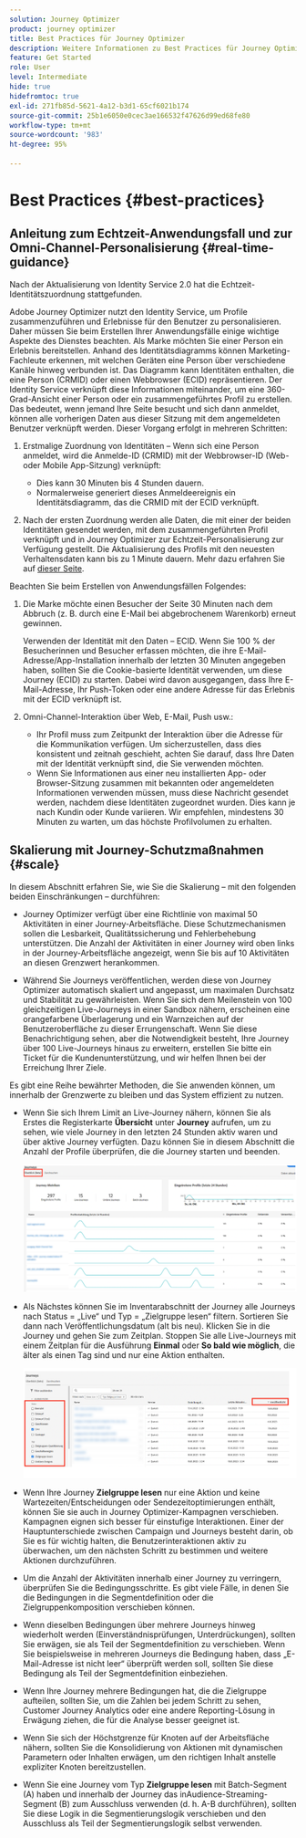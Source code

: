 ```yaml
---
solution: Journey Optimizer
product: journey optimizer
title: Best Practices für Journey Optimizer
description: Weitere Informationen zu Best Practices für Journey Optimizer
feature: Get Started
role: User
level: Intermediate
hide: true
hidefromtoc: true
exl-id: 271fb85d-5621-4a12-b3d1-65cf6021b174
source-git-commit: 25b1e6050e0cec3ae166532f47626d99ed68fe80
workflow-type: tm+mt
source-wordcount: '983'
ht-degree: 95%

---
```


# Best Practices {#best-practices}

## Anleitung zum Echtzeit-Anwendungsfall und zur Omni-Channel-Personalisierung {#real-time-guidance}

Nach der Aktualisierung von Identity Service 2.0 hat die Echtzeit-Identitätszuordnung stattgefunden.

Adobe Journey Optimizer nutzt den Identity Service, um Profile zusammenzuführen und Erlebnisse für den Benutzer zu personalisieren. Daher müssen Sie beim Erstellen Ihrer Anwendungsfälle einige wichtige Aspekte des Dienstes beachten. Als Marke möchten Sie einer Person ein Erlebnis bereitstellen. Anhand des Identitätsdiagramms können Marketing-Fachleute erkennen, mit welchen Geräten eine Person über verschiedene Kanäle hinweg verbunden ist. Das Diagramm kann Identitäten enthalten, die eine Person (CRMID) oder einen Webbrowser (ECID) repräsentieren. Der Identity Service verknüpft diese Informationen miteinander, um eine 360-Grad-Ansicht einer Person oder ein zusammengeführtes Profil zu erstellen. Das bedeutet, wenn jemand Ihre Seite besucht und sich dann anmeldet, können alle vorherigen Daten aus dieser Sitzung mit dem angemeldeten Benutzer verknüpft werden. Dieser Vorgang erfolgt in mehreren Schritten:

1. Erstmalige Zuordnung von Identitäten – Wenn sich eine Person anmeldet, wird die Anmelde-ID (CRMID) mit der Webbrowser-ID (Web- oder Mobile App-Sitzung) verknüpft:

   * Dies kann 30 Minuten bis 4 Stunden dauern.
   * Normalerweise generiert dieses Anmeldeereignis ein Identitätsdiagramm, das die CRMID mit der ECID verknüpft.

1. Nach der ersten Zuordnung werden alle Daten, die mit einer der beiden Identitäten gesendet werden, mit dem zusammengeführten Profil verknüpft und in Journey Optimizer zur Echtzeit-Personalisierung zur Verfügung gestellt. Die Aktualisierung des Profils mit den neuesten Verhaltensdaten kann bis zu 1 Minute dauern. Mehr dazu erfahren Sie auf [dieser Seite](https://experienceleague.adobe.com/docs/experience-platform/ingestion/streaming/overview.html?lang=de).

Beachten Sie beim Erstellen von Anwendungsfällen Folgendes:

1. Die Marke möchte einen Besucher der Seite 30 Minuten nach dem Abbruch (z. B. durch eine E-Mail bei abgebrochenem Warenkorb) erneut gewinnen.

   Verwenden der Identität mit den Daten – ECID. Wenn Sie 100 % der Besucherinnen und Besucher erfassen möchten, die ihre E-Mail-Adresse/App-Installation innerhalb der letzten 30 Minuten angegeben haben, sollten Sie die Cookie-basierte Identität verwenden, um diese Journey (ECID) zu starten. Dabei wird davon ausgegangen, dass Ihre E-Mail-Adresse, Ihr Push-Token oder eine andere Adresse für das Erlebnis mit der ECID verknüpft ist.

1. Omni-Channel-Interaktion über Web, E-Mail, Push usw.:

   * Ihr Profil muss zum Zeitpunkt der Interaktion über die Adresse für die Kommunikation verfügen. Um sicherzustellen, dass dies konsistent und zeitnah geschieht, achten Sie darauf, dass Ihre Daten mit der Identität verknüpft sind, die Sie verwenden möchten.
   * Wenn Sie Informationen aus einer neu installierten App- oder Browser-Sitzung zusammen mit bekannten oder angemeldeten Informationen verwenden müssen, muss diese Nachricht gesendet werden, nachdem diese Identitäten zugeordnet wurden. Dies kann je nach Kundin oder Kunde variieren. Wir empfehlen, mindestens 30 Minuten zu warten, um das höchste Profilvolumen zu erhalten.

## Skalierung mit Journey-Schutzmaßnahmen {#scale}

In diesem Abschnitt erfahren Sie, wie Sie die Skalierung – mit den folgenden beiden Einschränkungen – durchführen:

* Journey Optimizer verfügt über eine Richtlinie von maximal 50 Aktivitäten in einer Journey-Arbeitsfläche. Diese Schutzmechanismen sollen die Lesbarkeit, Qualitätssicherung und Fehlerbehebung unterstützen. Die Anzahl der Aktivitäten in einer Journey wird oben links in der Journey-Arbeitsfläche angezeigt, wenn Sie bis auf 10 Aktivitäten an diesen Grenzwert herankommen.

* Während Sie Journeys veröffentlichen, werden diese von Journey Optimizer automatisch skaliert und angepasst, um maximalen Durchsatz und Stabilität zu gewährleisten. Wenn Sie sich dem Meilenstein von 100 gleichzeitigen Live-Journeys in einer Sandbox nähern, erscheinen eine orangefarbene Überlagerung und ein Warnzeichen auf der Benutzeroberfläche zu dieser Errungenschaft. Wenn Sie diese Benachrichtigung sehen, aber die Notwendigkeit besteht, Ihre Journey über 100 Live-Journeys hinaus zu erweitern, erstellen Sie bitte ein Ticket für die Kundenunterstützung, und wir helfen Ihnen bei der Erreichung Ihrer Ziele.

<!--DOCAC-10977

* As you publish journeys, Journey Optimizer automatically scales and adjusts to ensure maximum throughput and stability. As you near the milestone of 500 live journeys at one time in a sandbox, you will see an orange overlay and warning sign appear in the interface on this achievement. If you see this notification and have a need to extend your journeys beyond 500 live journeys at a time, please create a ticket for customer care and we will help you reach your goals.-->


Es gibt eine Reihe bewährter Methoden, die Sie anwenden können, um innerhalb der Grenzwerte zu bleiben und das System effizient zu nutzen.

* Wenn Sie sich Ihrem Limit an Live-Journey nähern, können Sie als Erstes die Registerkarte **Übersicht** unter **Journey** aufrufen, um zu sehen, wie viele Journey in den letzten 24 Stunden aktiv waren und über aktive Journey verfügten. Dazu können Sie in diesem Abschnitt die Anzahl der Profile überprüfen, die die Journey starten und beenden.

  ![](assets/journey-guardrails2.png)

* Als Nächstes können Sie im Inventarabschnitt der Journey alle Journeys nach Status = „Live“ und Typ = „Zielgruppe lesen“ filtern. Sortieren Sie dann nach Veröffentlichungsdatum (alt bis neu). Klicken Sie in die Journey und gehen Sie zum Zeitplan. Stoppen Sie alle Live-Journeys mit einem Zeitplan für die Ausführung **Einmal** oder **So bald wie möglich**, die älter als einen Tag sind und nur eine Aktion enthalten.

  ![](assets/journey-guardrails1.png)

* Wenn Ihre Journey **Zielgruppe lesen** nur eine Aktion und keine Wartezeiten/Entscheidungen oder Sendezeitoptimierungen enthält, können Sie sie auch in Journey Optimizer-Kampagnen verschieben. Kampagnen eignen sich besser für einstufige Interaktionen. Einer der Hauptunterschiede zwischen Campaign und Journeys besteht darin, ob Sie es für wichtig halten, die Benutzerinteraktionen aktiv zu überwachen, um den nächsten Schritt zu bestimmen und weitere Aktionen durchzuführen.
* Um die Anzahl der Aktivitäten innerhalb einer Journey zu verringern, überprüfen Sie die Bedingungsschritte. Es gibt viele Fälle, in denen Sie die Bedingungen in die Segmentdefinition oder die Zielgruppenkomposition verschieben können.
* Wenn dieselben Bedingungen über mehrere Journeys hinweg wiederholt werden (Einverständnisprüfungen, Unterdrückungen), sollten Sie erwägen, sie als Teil der Segmentdefinition zu verschieben. Wenn Sie beispielsweise in mehreren Journeys die Bedingung haben, dass „E-Mail-Adresse ist nicht leer“ überprüft werden soll, sollten Sie diese Bedingung als Teil der Segmentdefinition einbeziehen.
* Wenn Ihre Journey mehrere Bedingungen hat, die die Zielgruppe aufteilen, sollten Sie, um die Zahlen bei jedem Schritt zu sehen, Customer Journey Analytics oder eine andere Reporting-Lösung in Erwägung ziehen, die für die Analyse besser geeignet ist.
* Wenn Sie sich der Höchstgrenze für Knoten auf der Arbeitsfläche nähern, sollten Sie die Konsolidierung von Aktionen mit dynamischen Parametern oder Inhalten erwägen, um den richtigen Inhalt anstelle expliziter Knoten bereitzustellen.

* Wenn Sie eine Journey vom Typ **Zielgruppe lesen** mit Batch-Segment (A) haben und innerhalb der Journey das inAudience-Streaming-Segment (B) zum Ausschluss verwenden (d. h. A-B durchführen), sollten Sie diese Logik in die Segmentierungslogik verschieben und den Ausschluss als Teil der Segmentierungslogik selbst verwenden.